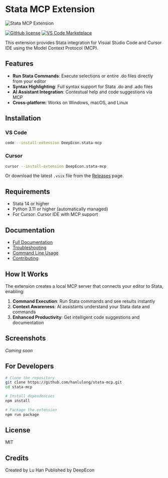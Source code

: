 # Stata MCP Extension

![Stata MCP Extension](images/logo.png)

[![GitHub license](https://img.shields.io/github/license/hanlulong/stata-mcp)](https://github.com/hanlulong/stata-mcp/blob/main/LICENSE)
[![VS Code Marketplace](https://img.shields.io/badge/VS%20Code-Marketplace-blue)](https://marketplace.visualstudio.com/items?itemName=DeepEcon.stata-mcp)

This extension provides Stata integration for Visual Studio Code and Cursor IDE using the Model Context Protocol (MCP).

## Features

- **Run Stata Commands**: Execute selections or entire .do files directly from your editor
- **Syntax Highlighting**: Full syntax support for Stata .do and .ado files
- **AI Assistant Integration**: Contextual help and code suggestions via MCP
- **Cross-platform**: Works on Windows, macOS, and Linux

## Installation

### VS Code
```bash
code --install-extension DeepEcon.stata-mcp
```

### Cursor
```bash
cursor --install-extension DeepEcon.stata-mcp
```

Or download the latest `.vsix` file from the [Releases](https://github.com/hanlulong/stata-mcp/releases) page.

## Requirements

- Stata 14 or higher
- Python 3.11 or higher (automatically managed)
- For Cursor: Cursor IDE with MCP support

## Documentation

- [Full Documentation](README.md)
- [Troubleshooting](TROUBLESHOOTING.md)
- [Command Line Usage](CLI_USAGE.md)
- [Contributing](CONTRIBUTING.md)

## How It Works

The extension creates a local MCP server that connects your editor to Stata, enabling:

1. **Command Execution**: Run Stata commands and see results instantly
2. **Context Awareness**: AI assistants understand your Stata data and commands
3. **Enhanced Productivity**: Get intelligent code suggestions and documentation

## Screenshots

*Coming soon*

## For Developers

```bash
# Clone the repository
git clone https://github.com/hanlulong/stata-mcp.git
cd stata-mcp

# Install dependencies
npm install

# Package the extension
npm run package
```

## License

MIT

## Credits

Created by Lu Han
Published by DeepEcon 